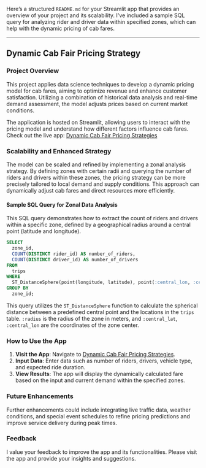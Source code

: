 Here’s a structured `README.md` for your Streamlit app that provides an overview of your project and its scalability. I've included a sample SQL query for analyzing rider and driver data within specified zones, which can help with the dynamic pricing of cab fares.

---

## Dynamic Cab Fair Pricing Strategy

### Project Overview

This project applies data science techniques to develop a dynamic pricing model for cab fares, aiming to optimize revenue and enhance customer satisfaction. Utilizing a combination of historical data analysis and real-time demand assessment, the model adjusts prices based on current market conditions.

The application is hosted on Streamlit, allowing users to interact with the pricing model and understand how different factors influence cab fares. Check out the live app: [Dynamic Cab Fair Pricing Strategies](https://dynamic-cab-fair-pricing-strats.streamlit.app/)

### Scalability and Enhanced Strategy

The model can be scaled and refined by implementing a zonal analysis strategy. By defining zones with certain radii and querying the number of riders and drivers within these zones, the pricing strategy can be more precisely tailored to local demand and supply conditions. This approach can dynamically adjust cab fares and direct resources more efficiently.

#### Sample SQL Query for Zonal Data Analysis

This SQL query demonstrates how to extract the count of riders and drivers within a specific zone, defined by a geographical radius around a central point (latitude and longitude).

```sql
SELECT 
  zone_id,
  COUNT(DISTINCT rider_id) AS number_of_riders,
  COUNT(DISTINCT driver_id) AS number_of_drivers
FROM 
  trips
WHERE 
  ST_DistanceSphere(point(longitude, latitude), point(:central_lon, :central_lat)) <= :radius
GROUP BY 
  zone_id;
```

This query utilizes the `ST_DistanceSphere` function to calculate the spherical distance between a predefined central point and the locations in the `trips` table. `:radius` is the radius of the zone in meters, and `:central_lat`, `:central_lon` are the coordinates of the zone center.

### How to Use the App

1. **Visit the App**: Navigate to [Dynamic Cab Fair Pricing Strategies](https://dynamic-cab-fair-pricing-strats.streamlit.app/).
2. **Input Data**: Enter data such as number of riders, drivers, vehicle type, and expected ride duration.
3. **View Results**: The app will display the dynamically calculated fare based on the input and current demand within the specified zones.

### Future Enhancements

Further enhancements could include integrating live traffic data, weather conditions, and special event schedules to refine pricing predictions and improve service delivery during peak times.

### Feedback

I value your feedback to improve the app and its functionalities. Please visit the app and provide your insights and suggestions.
